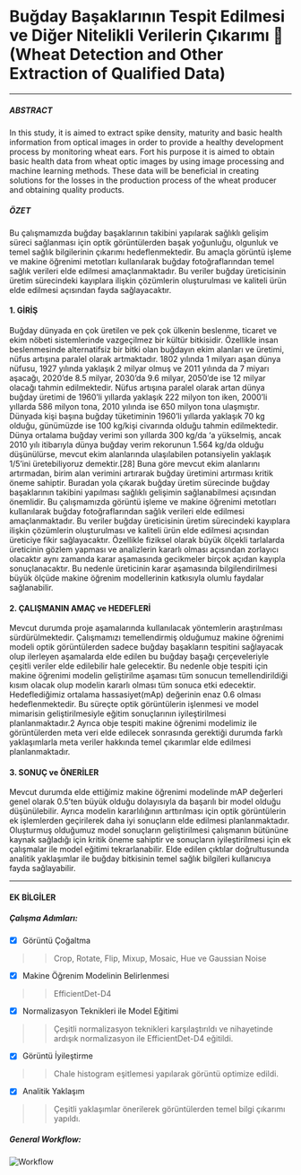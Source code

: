 #  Buğday Başaklarının Tespit Edilmesi ve Diğer Nitelikli Verilerin Çıkarımı 🌾 (Wheat Detection and Other Extraction of Qualified Data)
*** 
  
  
##### ABSTRACT  
  In this study, it is aimed to extract spike density, maturity and basic health information from 
optical images in order to provide a healthy development process by monitoring wheat ears. Fort 
his purpose it is aimed to obtain basic health data from wheat optic images by using image 
processing and machine learning methods. These data will be beneficial in creating solutions for 
the losses in the production process of the wheat producer and obtaining quality products. 
  
##### ÖZET  
  Bu çalışmamızda buğday başaklarının takibini yapılarak sağlıklı gelişim süreci sağlanması için 
optik görüntülerden başak yoğunluğu, olgunluk ve temel sağlık bilgilerinin çıkarımı 
hedeflenmektedir. Bu amaçla görüntü işleme ve makine öğrenimi metotları kullanılarak buğday 
fotoğraflarından temel sağlık verileri elde edilmesi amaçlanmaktadır. Bu veriler buğday 
üreticisinin üretim sürecindeki kayıplara ilişkin çözümlerin oluşturulması ve kaliteli ürün elde 
edilmesi açısından fayda sağlayacaktır.  

  
#### 1. GİRİŞ  
  
  Buğday dünyada en çok üretilen ve pek çok ülkenin beslenme, ticaret ve ekim nöbeti
sistemlerinde vazgeçilmez bir kültür bitkisidir. Özellikle insan beslenmesinde alternatifsiz bir
bitki olan buğdayın ekim alanları ve üretimi, nüfus artışına paralel olarak artmaktadır. 1802
yılında 1 milyarı aşan dünya nüfusu, 1927 yılında yaklaşık 2 milyar olmuş ve 2011 yılında da
7 miyarı aşacağı, 2020’de 8.5 milyar, 2030’da 9.6 milyar, 2050’de ise 12 milyar olacağı
tahmin edilmektedir. Nüfus artışına paralel olarak artan dünya buğday üretimi de 1960’li
yıllarda yaklaşık 222 milyon ton iken, 2000’li yıllarda 586 milyon tona, 2010 yılında ise 650
milyon tona ulaşmıştır. Dünyada kişi başına buğday tüketiminin 1960’li yıllarda yaklaşık 70
kg olduğu, günümüzde ise 100 kg/kişi civarında olduğu tahmin edilmektedir. Dünya ortalama
buğday verimi son yıllarda 300 kg/da ‘a yükselmiş, ancak 2010 yılı itibarıyla dünya buğday
verim rekorunun 1.564 kg/da olduğu düşünülürse, mevcut ekim alanlarında ulaşılabilen
potansiyelin yaklaşık 1/5’ini üretebiliyoruz demektir.[28] Buna göre mevcut ekim alanlarını
artırmadan, birim alan verimini artırarak buğday üretimini artırması kritik öneme sahiptir.
Buradan yola çıkarak buğday üretim sürecinde buğday başaklarının takibini yapılması sağlıklı 
gelişimin sağlanabilmesi açısından önemlidir. Bu çalışmamızda görüntü işleme ve makine 
öğrenimi metotları kullanılarak buğday fotoğraflarından sağlık verileri elde edilmesi 
amaçlanmaktadır. Bu veriler buğday üreticisinin üretim sürecindeki kayıplara ilişkin çözümlerin 
oluşturulması ve kaliteli ürün elde edilmesi açısından üreticiye fikir sağlayacaktır. Özellikle 
fiziksel olarak büyük ölçekli tarlalarda üreticinin gözlem yapması ve analizlerin kararlı olması
açısından zorlayıcı olacaktır aynı zamanda karar aşamasında gecikmeler birçok açıdan kayıpla 
sonuçlanacaktır. Bu nedenle üreticinin karar aşamasında bilgilendirilmesi büyük ölçüde makine 
öğrenim modellerinin katkısıyla olumlu faydalar sağlanabilir.  
  
  
#### 2. ÇALIŞMANIN AMAÇ ve HEDEFLERİ  
  
  Mevcut durumda proje aşamalarında kullanılacak yöntemlerin araştırılması sürdürülmektedir. 
Çalışmamızı temellendirmiş olduğumuz makine öğrenimi modeli optik görüntülerden sadece
buğday başakların tespitini sağlayacak olup ilerleyen aşamalarda elde edilen bu buğday başağı 
çerçeveleriyle çeşitli veriler elde edilebilir hale gelecektir. Bu nedenle obje tespiti için makine 
öğrenimi modelin geliştirilme aşaması tüm sonucun temellendirildiği kısım olacak olup modelin 
kararlı olması tüm sonuca etki edecektir. Hedeflediğimiz ortalama hassasiyet(mAp) değerinin 
enaz 0.6 olması hedeflenmektedir. Bu süreçte optik görüntülerin işlenmesi ve model mimarisin 
geliştirilmesiyle eğitim sonuçlarının iyileştirilmesi planlanmaktadır.2
Ayrıca obje tespiti makine öğrenimi modelimiz ile görüntülerden meta veri elde edilecek
sonrasında gerektiği durumda farklı yaklaşımlarla meta veriler hakkında temel çıkarımlar elde 
edilmesi planlanmaktadır.  

#### 3. SONUÇ ve ÖNERİLER  
  
   Mevcut durumda elde ettiğimiz makine öğrenimi modelinde 
mAP değerleri genel olarak 0.5’ten büyük olduğu dolayısıyla da başarılı bir model olduğu
düşünülebilir. Ayrıca modelin kararlılığının arttırılması için optik görüntülerin ek işlemlerden 
geçirilerek daha iyi sonuçların elde edilmesi planlanmaktadır. Oluşturmuş olduğumuz model
sonuçların geliştirilmesi çalışmanın bütününe kaynak sağladığı için kritik öneme sahiptir ve 
sonuçların iyileştirilmesi için ek çalışmalar ile model eğitimi tekrarlanabilir. Elde edilen çıktılar 
doğrultusunda analitik yaklaşımlar ile buğday bitkisinin temel sağlık bilgileri kullanıcıya fayda 
sağlayabilir.
  
---  

#### EK BİLGİLER  
##### Çalışma Adımları:  

- [x] Görüntü Çoğaltma  
> >  Crop, Rotate, Flip, Mixup, Mosaic, Hue ve Gaussian Noise
- [x] Makine Öğrenim Modelinin Belirlenmesi
> > EfficientDet-D4
- [x] Normalizasyon Teknikleri ile Model Eğitimi  
> > Çeşitli normalizasyon teknikleri karşılaştırıldı ve nihayetinde ardışık normalizasyon ile EfficientDet-D4 eğitildi.
- [x] Görüntü İyileştirme  
> > Chale histogram eşitlemesi yapılarak görüntü optimize edildi.
- [x] Analitik Yaklaşım   
> > Çeşitli yaklaşımlar önerilerek görüntülerden temel bilgi çıkarımı yapıldı.
  
##### General Workflow:
![Workflow](https://user-images.githubusercontent.com/31928447/117125711-91f51f80-ada2-11eb-8728-44965850d6a6.png)

